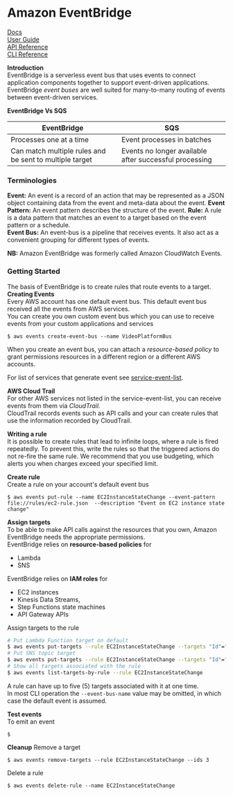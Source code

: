 # Amazon EventBridge
[Docs](https://docs.aws.amazon.com/eventbridge/index.html)  
[User Guide](https://docs.aws.amazon.com/eventbridge/latest/userguide/eb-what-is.html)  
[API Reference](https://docs.aws.amazon.com/eventbridge/latest/APIReference/Welcome.html)    
[CLI Reference](https://awscli.amazonaws.com/v2/documentation/api/latest/reference/events/index.html)   

__Introduction__  
EventBridge is a serverless event bus that uses events to connect application components together to support event-driven applications.  
EventBridge _event buses_ are well suited for many-to-many routing of events between event-driven services.   

__EventBridge Vs SQS__   

EventBridge             | SQS
------------------------|----------------------------
Processes one at a time | Event processes in batches
Can match multiple rules and be sent to multiple target | Events no longer available after successful processing

### Terminologies
__Event:__ An event is a record of an action that may be represented as a JSON object containing data from the event and meta-data about the event.
__Event Pattern:__ An event pattern describes the structure of the event.
__Rule:__ A rule is a data pattern that matches an event to a target based on the event pattern or a schedule.  
__Event Bus:__  An event-bus is a pipeline that receives events. It also act as a convenient grouping for different types of events.   

__NB:__ Amazon EventBridge was formerly called Amazon CloudWatch Events.  

### Getting Started  
The basis of EventBridge is to create rules that route events to a target.  
__Creating Events__  
Every AWS account has one default event bus. This default event bus received all the events from AWS services.  
You can create you own custom event bus which you can use to receive events from your custom applications and services
```
$ aws events create-event-bus --name VideoPlatformBus
```
When you create an event bus, you can attach a _resource-based policy_ to grant permissions resources in a different region or a different AWS accounts.    

For list of services that generate event see [service-event-list](https://docs.aws.amazon.com/eventbridge/latest/userguide/eb-service-event-list.html).  

__AWS Cloud Trail__  
For other AWS services not listed in the service-event-list, you can receive events from them via _CloudTrail_.  
CloudTrail records events such as API calls and your can create rules that use the information recorded by CloudTrail.


__Writing a rule__  
It is possible to create rules that lead to infinite loops, where a rule is fired repeatedly. To prevent this, write the rules so that the triggered actions do not re-fire the same rule.
We recommend that you use budgeting, which alerts you when charges exceed your specified limit.  

__Create rule__  
Create a rule on your account's default event bus
```
$ aws events put-rule --name EC2InstanceStateChange --event-pattern file://rules/ec2-rule.json  --description "Event on EC2 instance state change"
```  

__Assign targets__  
To be able to make API calls against the resources that you own, Amazon EventBridge needs the appropriate permissions.  
EventBridge relies on __resource-based policies__ for
* Lambda
* SNS

EventBridge relies on __IAM roles__ for
* EC2 instances
* Kinesis Data Streams,
* Step Functions state machines
* API Gateway APIs

Assign targets to the rule
```bash
# Put Lambda Function target on default
$ aws events put-targets --rule EC2InstanceStateChange --targets "Id"="1","Arn"="arn:aws:lambda:eu-west-2:966727776968:function:hello-world"
# Put SNS topic target
$ aws events put-targets --rule EC2InstanceStateChange --targets "Id"="2","Arn"="arn:aws:sns:eu-west-2:966727776968:MonitoringTopic"
# Show all targets associated with the rule
$ aws events list-targets-by-rule --rule EC2InstanceStateChange
```
A rule can have up to five (5) targets associated with it at one time.  
In most CLI operation the `--event-bus-name` value may be omitted, in which case the default event is assumed.  

__Test events__  
To emit an event
```
$
```
__Cleanup__
Remove a target
```
$ aws events remove-targets --rule EC2InstanceStateChange --ids 3
```
Delete a rule
```
$ aws events delete-rule --name EC2InstanceStateChange
```  
